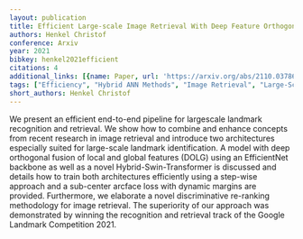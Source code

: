 ```yaml
---
layout: publication
title: Efficient Large-scale Image Retrieval With Deep Feature Orthogonality And Hybrid-swin-transformers
authors: Henkel Christof
conference: Arxiv
year: 2021
bibkey: henkel2021efficient
citations: 4
additional_links: [{name: Paper, url: 'https://arxiv.org/abs/2110.03786'}]
tags: ["Efficiency", "Hybrid ANN Methods", "Image Retrieval", "Large-Scale Search", "Re-Ranking", "Scalability", "Transformer-based ANN"]
short_authors: Henkel Christof
---
```

We present an efficient end-to-end pipeline for largescale landmark
recognition and retrieval. We show how to combine and enhance concepts from
recent research in image retrieval and introduce two architectures especially
suited for large-scale landmark identification. A model with deep orthogonal
fusion of local and global features (DOLG) using an EfficientNet backbone as
well as a novel Hybrid-Swin-Transformer is discussed and details how to train
both architectures efficiently using a step-wise approach and a sub-center
arcface loss with dynamic margins are provided. Furthermore, we elaborate a
novel discriminative re-ranking methodology for image retrieval. The
superiority of our approach was demonstrated by winning the recognition and
retrieval track of the Google Landmark Competition 2021.